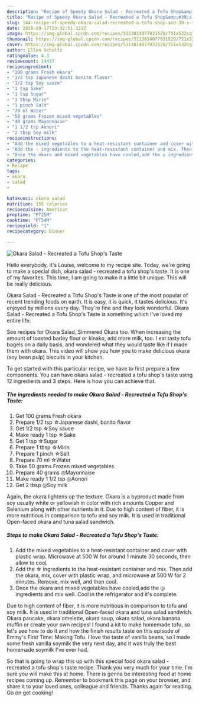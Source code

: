 ```yaml
---
description: "Recipe of Speedy Okara Salad - Recreated a Tofu Shop&amp;#39;s Taste"
title: "Recipe of Speedy Okara Salad - Recreated a Tofu Shop&amp;#39;s Taste"
slug: 144-recipe-of-speedy-okara-salad-recreated-a-tofu-shop-and-39-s-taste
date: 2020-09-17T23:32:51.321Z
image: https://img-global.cpcdn.com/recipes/5113814077931520/751x532cq70/okara-salad-recreated-a-tofu-shops-taste-recipe-main-photo.jpg
thumbnail: https://img-global.cpcdn.com/recipes/5113814077931520/751x532cq70/okara-salad-recreated-a-tofu-shops-taste-recipe-main-photo.jpg
cover: https://img-global.cpcdn.com/recipes/5113814077931520/751x532cq70/okara-salad-recreated-a-tofu-shops-taste-recipe-main-photo.jpg
author: Ellen Schultz
ratingvalue: 4.3
reviewcount: 14437
recipeingredient:
- "100 grams Fresh okara"
- "1/2 tsp Japanese dashi bonito flavor"
- "1/2 tsp Soy sauce"
- "1 tsp Sake"
- "1 tsp Sugar"
- "1 tbsp Mirin"
- "1 pinch Salt"
- "70 ml Water"
- "50 grams Frozen mixed vegetables"
- "40 grams Mayonnaise"
- "1 1/2 tsp Aonori"
- "2 tbsp Soy milk"
recipeinstructions:
- "Add the mixed vegetables to a heat-resistant container and cover with plastic wrap. Microwave at 500 W for around 1 minute 30 seconds, then allow to cool."
- "Add the ☆ ingredients to the heat-resistant container and mix. Then add the okara, mix, cover with plastic wrap, and microwave at 500 W for 2 minutes. Remove, mix well, and then cool."
- "Once the okara and mixed vegetables have cooled,add the ◎ ingredients and mix well. Cool in the refrigerator and it&#39;s complete."
categories:
- Recipe
tags:
- okara
- salad
- 

katakunci: okara salad  
nutrition: 155 calories
recipecuisine: American
preptime: "PT25M"
cooktime: "PT54M"
recipeyield: "1"
recipecategory: Dinner

---
```



![Okara Salad - Recreated a Tofu Shop&#39;s Taste](https://img-global.cpcdn.com/recipes/5113814077931520/751x532cq70/okara-salad-recreated-a-tofu-shops-taste-recipe-main-photo.jpg)

Hello everybody, it's Louise, welcome to my recipe site. Today, we're going to make a special dish, okara salad - recreated a tofu shop&#39;s taste. It is one of my favorites. This time, I am going to make it a little bit unique. This will be really delicious.

Okara Salad - Recreated a Tofu Shop&#39;s Taste is one of the most popular of recent trending foods on earth. It is easy, it is quick, it tastes delicious. It's enjoyed by millions every day. They're fine and they look wonderful. Okara Salad - Recreated a Tofu Shop&#39;s Taste is something which I've loved my entire life.

See recipes for Okara Salad, Simmered Okara too. When increasing the amount of toasted barley flour or kinako, add more milk, too. I eat tasty tofu bagels on a daily basis, and wondered what they would taste like if I made them with okara. This video will show you how you to make delicious okara (soy bean pulp) biscuits in your kitchen.


To get started with this particular recipe, we have to first prepare a few components. You can have okara salad - recreated a tofu shop&#39;s taste using 12 ingredients and 3 steps. Here is how you can achieve that.

<!--inarticleads1-->

##### The ingredients needed to make Okara Salad - Recreated a Tofu Shop&#39;s Taste:

1. Get 100 grams Fresh okara
1. Prepare 1/2 tsp ☆Japanese dashi, bonito flavor
1. Get 1/2 tsp ☆Soy sauce
1. Make ready 1 tsp ☆Sake
1. Get 1 tsp ☆Sugar
1. Prepare 1 tbsp ☆Mirin
1. Prepare 1 pinch ☆Salt
1. Prepare 70 ml ☆Water
1. Take 50 grams Frozen mixed vegetables
1. Prepare 40 grams ◎Mayonnaise
1. Make ready 1 1/2 tsp ◎Aonori
1. Get 2 tbsp ◎Soy milk


Again, the okara lightens up the texture. Okara is a byproduct made from soy usually white or yellowish in color with rich amounts Copper and Selenium along with other nutrients in it. Due to high content of fiber, it is more nutritious in comparison to tofu and soy milk. It is used in traditional Open-faced okara and tuna salad sandwich. 

<!--inarticleads2-->

##### Steps to make Okara Salad - Recreated a Tofu Shop&#39;s Taste:

1. Add the mixed vegetables to a heat-resistant container and cover with plastic wrap. Microwave at 500 W for around 1 minute 30 seconds, then allow to cool.
1. Add the ☆ ingredients to the heat-resistant container and mix. Then add the okara, mix, cover with plastic wrap, and microwave at 500 W for 2 minutes. Remove, mix well, and then cool.
1. Once the okara and mixed vegetables have cooled,add the ◎ ingredients and mix well. Cool in the refrigerator and it&#39;s complete.


Due to high content of fiber, it is more nutritious in comparison to tofu and soy milk. It is used in traditional Open-faced okara and tuna salad sandwich. Okara pancake, okara omelette, okara soup, okara salad, okara banana muffin or create your own recipes! I found a kit to make homemade tofu, so let&#39;s see how to do it and how the finish results taste on this episode of Emmy&#39;s First Time: Making Tofu. I love the taste of vanilla beans, so I made some fresh vanilla soymilk the very next day, and it was truly the best homemade soymilk I&#39;ve ever had. 

So that is going to wrap this up with this special food okara salad - recreated a tofu shop&#39;s taste recipe. Thank you very much for your time. I'm sure you will make this at home. There is gonna be interesting food at home recipes coming up. Remember to bookmark this page on your browser, and share it to your loved ones, colleague and friends. Thanks again for reading. Go on get cooking!

